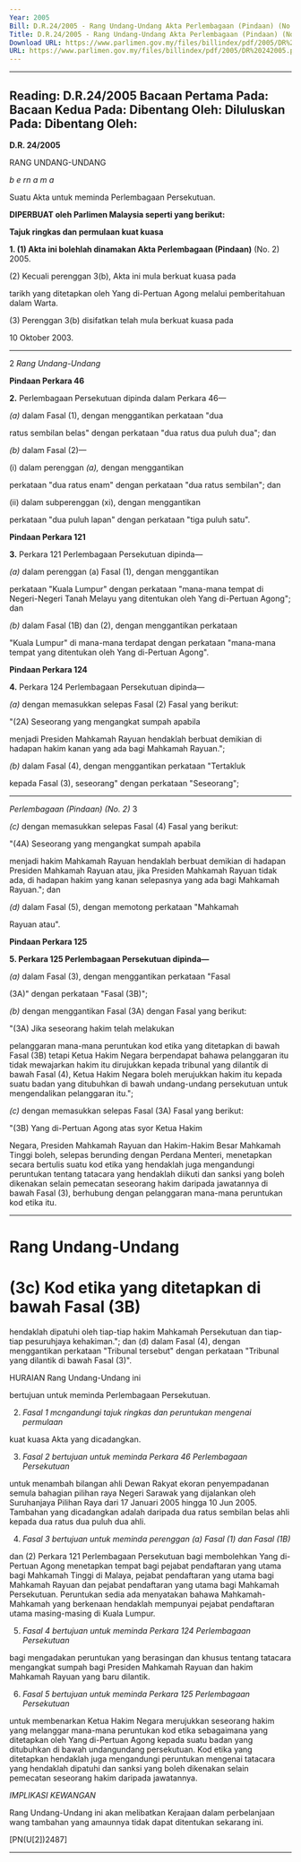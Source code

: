 ```yaml
---
Year: 2005
Bill: D.R.24/2005 - Rang Undang-Undang Akta Perlembagaan (Pindaan) (No.2) 2005 (Lulus)
Title: D.R.24/2005 - Rang Undang-Undang Akta Perlembagaan (Pindaan) (No.2) 2005 (Lulus)
Download URL: https://www.parlimen.gov.my/files/billindex/pdf/2005/DR%20242005.pdf
URL: https://www.parlimen.gov.my/files/billindex/pdf/2005/DR%20242005.pdf
---
```

---
Reading:
D.R.24/2005
Bacaan Pertama Pada:
Bacaan Kedua Pada:
Dibentang Oleh:
Diluluskan Pada:
Dibentang Oleh:
---

**D.R. 24/2005**

RANG UNDANG-UNDANG

_b e rn a m a_

Suatu Akta untuk meminda Perlembagaan Persekutuan.

**DIPERBUAT oleh Parlimen Malaysia seperti yang berikut:**

**Tajuk ringkas dan permulaan kuat kuasa**

**1. (1) Akta ini bolehlah dinamakan Akta Perlembagaan (Pindaan)**
(No. 2) 2005.

(2) Kecuali perenggan 3(b), Akta ini mula berkuat kuasa pada

tarikh yang ditetapkan oleh Yang di-Pertuan Agong melalui
pemberitahuan dalam Warta.

(3) Perenggan 3(b) disifatkan telah mula berkuat kuasa pada

10 Oktober 2003.


-----

2 _Rang Undang-Undang_

**Pindaan Perkara 46**

**2.** Perlembagaan Persekutuan dipinda dalam Perkara 46—

_(a)_ dalam Fasal (1), dengan menggantikan perkataan "dua

ratus sembilan belas" dengan perkataan "dua ratus dua
puluh dua"; dan

_(b)_ dalam Fasal (2)—

(i) dalam perenggan _(a),_ dengan menggantikan

perkataan "dua ratus enam" dengan perkataan "dua
ratus sembilan"; dan

(ii) dalam subperenggan (xi), dengan menggantikan

perkataan "dua puluh lapan" dengan perkataan
"tiga puluh satu".

**Pindaan Perkara 121**

**3.** Perkara 121 Perlembagaan Persekutuan dipinda—

_(a)_ dalam perenggan (a) Fasal (1), dengan menggantikan

perkataan "Kuala Lumpur" dengan perkataan "mana-mana
tempat di Negeri-Negeri Tanah Melayu yang ditentukan
oleh Yang di-Pertuan Agong"; dan

_(b)_ dalam Fasal (1B) dan (2), dengan menggantikan perkataan

"Kuala Lumpur" di mana-mana terdapat dengan perkataan
"mana-mana tempat yang ditentukan oleh Yang di-Pertuan
Agong".

**Pindaan Perkara 124**

**4.** Perkara 124 Perlembagaan Persekutuan dipinda—

_(a)_ dengan memasukkan selepas Fasal (2) Fasal yang berikut:

"(2A) Seseorang yang mengangkat sumpah apabila

menjadi Presiden Mahkamah Rayuan hendaklah berbuat
demikian di hadapan hakim kanan yang ada bagi
Mahkamah Rayuan.";

_(b)_ dalam Fasal (4), dengan menggantikan perkataan "Tertakluk

kepada Fasal (3), seseorang" dengan perkataan "Seseorang";


-----

_Perlembagaan (Pindaan) (No. 2)_ 3

_(c)_ dengan memasukkan selepas Fasal (4) Fasal yang berikut:

"(4A) Seseorang yang mengangkat sumpah apabila

menjadi hakim Mahkamah Rayuan hendaklah berbuat
demikian di hadapan Presiden Mahkamah Rayuan atau,
jika Presiden Mahkamah Rayuan tidak ada, di hadapan
hakim yang kanan selepasnya yang ada bagi Mahkamah
Rayuan."; dan

_(d)_ dalam Fasal (5), dengan memotong perkataan "Mahkamah

Rayuan atau".

**Pindaan Perkara 125**

**5.  Perkara 125 Perlembagaan Persekutuan dipinda—**

_(a)_ dalam Fasal (3), dengan menggantikan perkataan "Fasal

(3A)" dengan perkataan "Fasal (3B)";

_(b)_ dengan menggantikan Fasal (3A) dengan Fasal yang berikut:

"(3A) Jika seseorang hakim telah melakukan

pelanggaran mana-mana peruntukan kod etika yang
ditetapkan di bawah Fasal (3B) tetapi Ketua Hakim
Negara berpendapat bahawa pelanggaran itu tidak
mewajarkan hakim itu dirujukkan kepada tribunal yang
dilantik di bawah Fasal (4), Ketua Hakim Negara boleh
merujukkan hakim itu kepada suatu badan yang
ditubuhkan di bawah undang-undang persekutuan untuk
mengendalikan pelanggaran itu.";

_(c)_ dengan memasukkan selepas Fasal (3A) Fasal yang berikut:

"(3B) Yang di-Pertuan Agong atas syor Ketua Hakim

Negara, Presiden Mahkamah Rayuan dan Hakim-Hakim
Besar Mahkamah Tinggi boleh, selepas berunding dengan
Perdana Menteri, menetapkan secara bertulis suatu kod
etika yang hendaklah juga mengandungi peruntukan
tentang tatacara yang hendaklah diikuti dan sanksi yang
boleh dikenakan selain pemecatan seseorang hakim
daripada jawatannya di bawah Fasal (3), berhubung
dengan pelanggaran mana-mana peruntukan kod etika
itu.


-----

# Rang Undang-Undang


# (3c) Kod etika yang ditetapkan di bawah Fasal (3B)
 hendaklah dipatuhi oleh tiap-tiap hakim Mahkamah Persekutuan dan tiap-tiap pesuruhjaya kehakiman."; dan
 (d) dalam Fasal (4), dengan menggantikan perkataan
 "Tribunal tersebut" dengan perkataan "Tribunal yang dilantik di bawah Fasal (3)".

HURAIAN Rang Undang-Undang ini

bertujuan untuk meminda Perlembagaan Persekutuan.

2. _Fasal 1 mcngandungi tajuk ringkas dan peruntukan mengenai permulaan_

kuat kuasa Akta yang dicadangkan.

3. _Fasal 2 bertujuan untuk meminda Perkara 46 Perlembagaan Persekutuan_

untuk menambah bilangan ahli Dewan Rakyat ekoran penyempadanan semula
bahagian pilihan raya Negeri Sarawak yang dijalankan oleh Suruhanjaya Pilihan
Raya dari 17 Januari 2005 hingga 10 Jun 2005. Tambahan yang dicadangkan
adalah daripada dua ratus sembilan belas ahli kepada dua ratus dua puluh dua
ahli.

4. _Fasal 3 bertujuan untuk meminda perenggan (a) Fasal (1) dan Fasal (1B)_

dan (2) Perkara 121 Perlembagaan Persekutuan bagi membolehkan Yang
di-Pertuan Agong menetapkan tempat bagi pejabat pendaftaran yang utama bagi
Mahkamah Tinggi di Malaya, pejabat pendaftaran yang utama bagi Mahkamah
Rayuan dan pejabat pendaftaran yang utama bagi Mahkamah Persekutuan.
Peruntukan sedia ada menyatakan bahawa Mahkamah-Mahkamah yang berkenaan
hendaklah mempunyai pejabat pendaftaran utama masing-masing di Kuala Lumpur.

5. _Fasal 4 bertujuan untuk meminda Perkara 124 Perlembagaan Persekutuan_

bagi mengadakan peruntukan yang berasingan dan khusus tentang tatacara
mengangkat sumpah bagi Presiden Mahkamah Rayuan dan hakim Mahkamah
Rayuan yang baru dilantik.

6. _Fasal 5 bertujuan untuk meminda Perkara 125 Perlembagaan Persekutuan_

untuk membenarkan Ketua Hakim Negara merujukkan seseorang hakim yang
melanggar mana-mana peruntukan kod etika sebagaimana yang ditetapkan oleh
Yang di-Pertuan Agong kepada suatu badan yang ditubuhkan di bawah undangundang persekutuan. Kod etika yang ditetapkan hendaklah juga mengandungi
peruntukan mengenai tatacara yang hendaklah dipatuhi dan sanksi yang boleh
dikenakan selain pemecatan seseorang hakim daripada jawatannya.

_IMPLIKASI KEWANGAN_

Rang Undang-Undang ini akan melibatkan Kerajaan dalam perbelanjaan wang
tambahan yang amaunnya tidak dapat ditentukan sekarang ini.

[PN(U[2])2487]


-----

